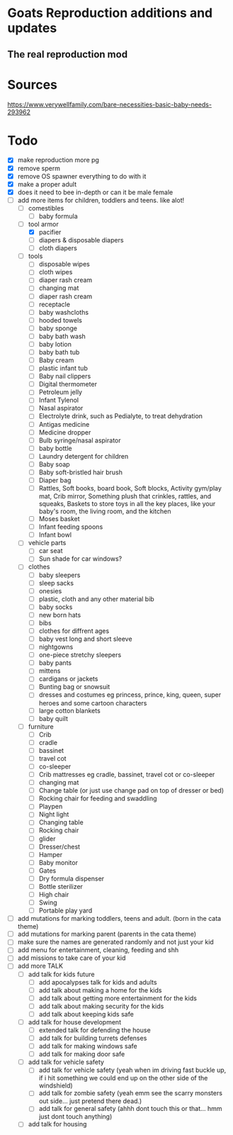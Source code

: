 # Goats Reproduction additions and updates
## The real reproduction mod


# Sources
https://www.verywellfamily.com/bare-necessities-basic-baby-needs-293962


# Todo
- [x] make reproduction more pg
- [x] remove sperm
- [x] remove OS spawner everything to do with it
- [x] make a proper adult
- [x] does it need to bee in-depth or can it be male female
- [ ] add more items for children, toddlers and teens. like alot!
  - [ ] comestibles
    - [ ] baby formula
  - [ ] tool armor
    - [x] pacifier
    - [ ] diapers & disposable diapers
    - [ ] cloth diapers
  - [ ] tools
    - [ ] disposable wipes
    - [ ] cloth wipes
    - [ ] diaper rash cream
    - [ ] changing mat
    - [ ] diaper rash cream
    - [ ] receptacle
    - [ ] baby washcloths
    - [ ] hooded towels
    - [ ] baby sponge
    - [ ] baby bath wash
    - [ ] baby lotion
    - [ ] baby bath tub
    - [ ] Baby cream
    - [ ] plastic infant tub
    - [ ] Baby nail clippers
    - [ ] Digital thermometer
    - [ ] Petroleum jelly
    - [ ] Infant Tylenol
    - [ ] Nasal aspirator
    - [ ] Electrolyte drink, such as Pedialyte, to treat dehydration
    - [ ] Antigas medicine
    - [ ] Medicine dropper
    - [ ] Bulb syringe/nasal aspirator
    - [ ] baby bottle
    - [ ] Laundry detergent for children
    - [ ] Baby soap
    - [ ] Baby soft-bristled hair brush
    - [ ] Diaper bag
    - [ ] Rattles, Soft books, board book, Soft blocks, Activity gym/play mat, Crib mirror, Something plush that crinkles, rattles, and squeaks, Baskets to store toys in all the key places, like your baby's room, the living room, and the kitchen
    - [ ] Moses basket
    - [ ] Infant feeding spoons
    - [ ] Infant bowl
  - [ ] vehicle parts
    - [ ] car seat
    - [ ] Sun shade for car windows?
  - [ ] clothes
    - [ ] baby sleepers
    - [ ] sleep sacks
    - [ ] onesies
    - [ ] plastic, cloth and any other material bib
    - [ ] baby socks
    - [ ] new born hats
    - [ ] bibs
    - [ ] clothes for diffrent ages
    - [ ] baby vest long and short sleeve
    - [ ] nightgowns
    - [ ] one-piece stretchy sleepers
    - [ ] baby pants
    - [ ] mittens
    - [ ] cardigans or jackets
    - [ ] Bunting bag or snowsuit
    - [ ] dresses and costumes eg princess, prince, king, queen, super heroes and some cartoon characters
    - [ ] large cotton blankets
    - [ ] baby quilt
  - [ ] furniture
    - [ ] Crib
    - [ ] cradle
    - [ ] bassinet
    - [ ] travel cot
    - [ ] co-sleeper
    - [ ] Crib mattresses eg cradle, bassinet, travel cot or co-sleeper
    - [ ] changing mat
    - [ ] Change table (or just use change pad on top of dresser or bed)
    - [ ] Rocking chair for feeding and swaddling
    - [ ] Playpen
    - [ ] Night light
    - [ ] Changing table
    - [ ] Rocking chair
    - [ ] glider
    - [ ] Dresser/chest
    - [ ] Hamper
    - [ ] Baby monitor
    - [ ] Gates
    - [ ] Dry formula dispenser
    - [ ] Bottle sterilizer
    - [ ] High chair
    - [ ] Swing
    - [ ] Portable play yard

- [ ] add mutations for marking toddlers, teens and adult. (born in the cata theme)
- [ ] add mutations for marking parent (parents in the cata theme)
- [ ] make sure the names are generated randomly and not just your kid
- [ ] add menu for entertainment, cleaning, feeding and shh
- [ ] add missions to take care of your kid
- [ ] add more TALK
    - [ ] add talk for kids future
        - [ ] add apocalypses talk for kids and adults
        - [ ] add talk about making a home for the kids
        - [ ] add talk about getting more entertainment for the kids
        - [ ] add talk about making security for the kids
        - [ ] add talk about keeping kids safe
    - [ ] add talk for house development
        - [ ] extended talk for defending the house
        - [ ] add talk for building turrets defenses
        - [ ] add talk for making windows safe
        - [ ] add talk for making door safe
    - [ ] add talk for vehicle safety
        - [ ] add talk for vehicle safety (yeah when im driving fast buckle up, if i hit something we could end up on the other side of the windshield)
        - [ ] add talk for zombie safety (yeah emm see the scarry monsters out side... just pretend there dead.)
        - [ ] add talk for general safety (ahhh dont touch this or that... hmm just dont touch anything)
  	- [ ] add talk for housing
